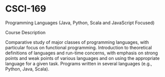 # CSCI-169
Programming Languages (Java, Python, Scala and JavaScript Focused)

Course Description

Comparative study of major classes of programming languages, with particular focus on functional programming. Introduction to theoretical definitions of languages and run-time concerns, with emphasis on strong points and weak points of various languages and on using the appropriate language for a given task. Programs written in several languages (e.g., Python, Java, Scala). 
